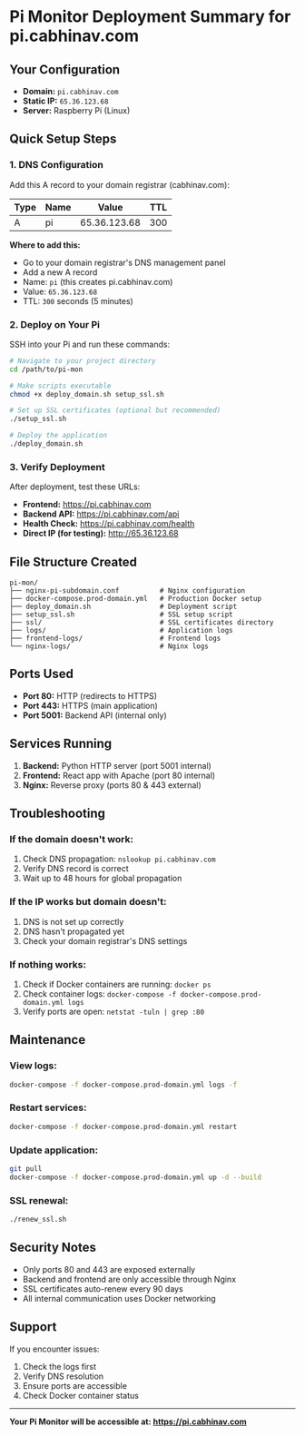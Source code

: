# Pi Monitor Deployment Summary for pi.cabhinav.com

## Your Configuration
- **Domain:** `pi.cabhinav.com`
- **Static IP:** `65.36.123.68`
- **Server:** Raspberry Pi (Linux)

## Quick Setup Steps

### 1. DNS Configuration
Add this A record to your domain registrar (cabhinav.com):

| Type | Name | Value | TTL |
|------|------|-------|-----|
| A | pi | 65.36.123.68 | 300 |

**Where to add this:**
- Go to your domain registrar's DNS management panel
- Add a new A record
- Name: `pi` (this creates pi.cabhinav.com)
- Value: `65.36.123.68`
- TTL: `300` seconds (5 minutes)

### 2. Deploy on Your Pi

SSH into your Pi and run these commands:

```bash
# Navigate to your project directory
cd /path/to/pi-mon

# Make scripts executable
chmod +x deploy_domain.sh setup_ssl.sh

# Set up SSL certificates (optional but recommended)
./setup_ssl.sh

# Deploy the application
./deploy_domain.sh
```

### 3. Verify Deployment

After deployment, test these URLs:

- **Frontend:** https://pi.cabhinav.com
- **Backend API:** https://pi.cabhinav.com/api
- **Health Check:** https://pi.cabhinav.com/health
- **Direct IP (for testing):** http://65.36.123.68

## File Structure Created

```
pi-mon/
├── nginx-pi-subdomain.conf          # Nginx configuration
├── docker-compose.prod-domain.yml   # Production Docker setup
├── deploy_domain.sh                 # Deployment script
├── setup_ssl.sh                     # SSL setup script
├── ssl/                             # SSL certificates directory
├── logs/                            # Application logs
├── frontend-logs/                   # Frontend logs
└── nginx-logs/                      # Nginx logs
```

## Ports Used

- **Port 80:** HTTP (redirects to HTTPS)
- **Port 443:** HTTPS (main application)
- **Port 5001:** Backend API (internal only)

## Services Running

1. **Backend:** Python HTTP server (port 5001 internal)
2. **Frontend:** React app with Apache (port 80 internal)
3. **Nginx:** Reverse proxy (ports 80 & 443 external)

## Troubleshooting

### If the domain doesn't work:
1. Check DNS propagation: `nslookup pi.cabhinav.com`
2. Verify DNS record is correct
3. Wait up to 48 hours for global propagation

### If the IP works but domain doesn't:
1. DNS is not set up correctly
2. DNS hasn't propagated yet
3. Check your domain registrar's DNS settings

### If nothing works:
1. Check if Docker containers are running: `docker ps`
2. Check container logs: `docker-compose -f docker-compose.prod-domain.yml logs`
3. Verify ports are open: `netstat -tuln | grep :80`

## Maintenance

### View logs:
```bash
docker-compose -f docker-compose.prod-domain.yml logs -f
```

### Restart services:
```bash
docker-compose -f docker-compose.prod-domain.yml restart
```

### Update application:
```bash
git pull
docker-compose -f docker-compose.prod-domain.yml up -d --build
```

### SSL renewal:
```bash
./renew_ssl.sh
```

## Security Notes

- Only ports 80 and 443 are exposed externally
- Backend and frontend are only accessible through Nginx
- SSL certificates auto-renew every 90 days
- All internal communication uses Docker networking

## Support

If you encounter issues:
1. Check the logs first
2. Verify DNS resolution
3. Ensure ports are accessible
4. Check Docker container status

---

**Your Pi Monitor will be accessible at: https://pi.cabhinav.com**
